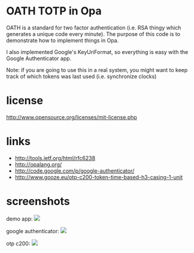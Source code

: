 OATH TOTP in Opa
================
OATH is a standard for two factor authentication (i.e. RSA thingy which generates a unique code every
minute). The purpose of this code is to demonstrate how to implement things in Opa.

I also implemented Google's KeyUriFormat, so everything is easy with the Google Authenticator app.

Note: if you are going to use this in a real system, you
might want to keep track of which tokens was last used
(i.e. synchronize clocks)


license
=======
http://www.opensource.org/licenses/mit-license.php


links
=====
- http://tools.ietf.org/html/rfc6238
- http://opalang.org/
- http://code.google.com/p/google-authenticator/
- http://www.gooze.eu/otp-c200-token-time-based-h3-casing-1-unit


screenshots
===========
demo app:
![](https://raw.github.com/alokmenghrajani/oath_totp/master/screenshot.png "")

google authenticator:
![](https://raw.github.com/alokmenghrajani/oath_totp/master/google_authenticator.jpg "")

otp c200:
![](https://raw.github.com/alokmenghrajani/oath_totp/master/otp_c200.png "")